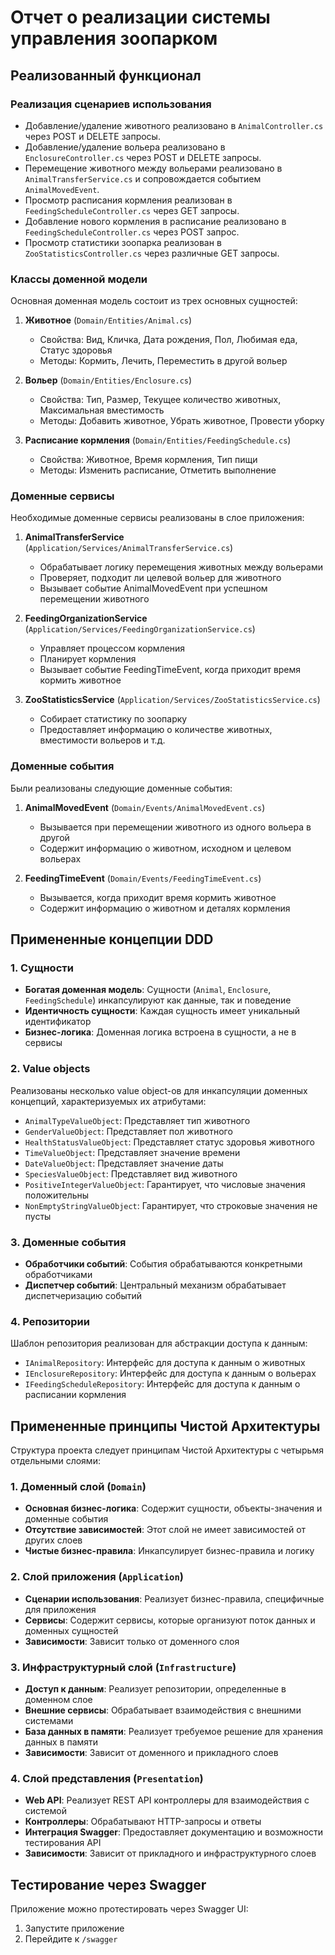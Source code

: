 # Отчет о реализации системы управления зоопарком

## Реализованный функционал

### Реализация сценариев использования

- Добавление/удаление животного реализовано в `AnimalController.cs` через POST и DELETE запросы.
- Добавление/удаление вольера реализовано в `EnclosureController.cs` через POST и DELETE запросы.
- Перемещение животного между вольерами реализовано в `AnimalTransferService.cs` и сопровождается событием `AnimalMovedEvent`.
- Просмотр расписания кормления реализован в `FeedingScheduleController.cs` через GET запросы.
- Добавление нового кормления в расписание реализовано в `FeedingScheduleController.cs` через POST запрос.
- Просмотр статистики зоопарка реализован в `ZooStatisticsController.cs` через различные GET запросы.

### Классы доменной модели

Основная доменная модель состоит из трех основных сущностей:

1. **Животное** (`Domain/Entities/Animal.cs`)
   - Свойства: Вид, Кличка, Дата рождения, Пол, Любимая еда, Статус здоровья
   - Методы: Кормить, Лечить, Переместить в другой вольер

2. **Вольер** (`Domain/Entities/Enclosure.cs`)
   - Свойства: Тип, Размер, Текущее количество животных, Максимальная вместимость
   - Методы: Добавить животное, Убрать животное, Провести уборку

3. **Расписание кормления** (`Domain/Entities/FeedingSchedule.cs`)
   - Свойства: Животное, Время кормления, Тип пищи
   - Методы: Изменить расписание, Отметить выполнение

### Доменные сервисы

Необходимые доменные сервисы реализованы в слое приложения:

1. **AnimalTransferService** (`Application/Services/AnimalTransferService.cs`)
   - Обрабатывает логику перемещения животных между вольерами
   - Проверяет, подходит ли целевой вольер для животного
   - Вызывает событие AnimalMovedEvent при успешном перемещении животного

2. **FeedingOrganizationService** (`Application/Services/FeedingOrganizationService.cs`)
   - Управляет процессом кормления
   - Планирует кормления
   - Вызывает событие FeedingTimeEvent, когда приходит время кормить животное

3. **ZooStatisticsService** (`Application/Services/ZooStatisticsService.cs`)
   - Собирает статистику по зоопарку
   - Предоставляет информацию о количестве животных, вместимости вольеров и т.д.

### Доменные события

Были реализованы следующие доменные события:

1. **AnimalMovedEvent** (`Domain/Events/AnimalMovedEvent.cs`)
   - Вызывается при перемещении животного из одного вольера в другой
   - Содержит информацию о животном, исходном и целевом вольерах

2. **FeedingTimeEvent** (`Domain/Events/FeedingTimeEvent.cs`)
   - Вызывается, когда приходит время кормить животное
   - Содержит информацию о животном и деталях кормления

## Примененные концепции DDD

### 1. Сущности

- **Богатая доменная модель**: Сущности (`Animal`, `Enclosure`, `FeedingSchedule`) инкапсулируют как данные, так и поведение
- **Идентичность сущности**: Каждая сущность имеет уникальный идентификатор
- **Бизнес-логика**: Доменная логика встроена в сущности, а не в сервисы

### 2. Value objects

Реализованы несколько value object-ов для инкапсуляции доменных концепций, характеризуемых их атрибутами:

- `AnimalTypeValueObject`: Представляет тип животного
- `GenderValueObject`: Представляет пол животного
- `HealthStatusValueObject`: Представляет статус здоровья животного
- `TimeValueObject`: Представляет значение времени
- `DateValueObject`: Представляет значение даты
- `SpeciesValueObject`: Представляет вид животного
- `PositiveIntegerValueObject`: Гарантирует, что числовые значения положительны
- `NonEmptyStringValueObject`: Гарантирует, что строковые значения не пусты

### 3. Доменные события

- **Обработчики событий**: События обрабатываются конкретными обработчиками
- **Диспетчер событий**: Центральный механизм обрабатывает диспетчеризацию событий

### 4. Репозитории

Шаблон репозитория реализован для абстракции доступа к данным:

- `IAnimalRepository`: Интерфейс для доступа к данным о животных
- `IEnclosureRepository`: Интерфейс для доступа к данным о вольерах
- `IFeedingScheduleRepository`: Интерфейс для доступа к данным о расписании кормления

## Примененные принципы Чистой Архитектуры

Структура проекта следует принципам Чистой Архитектуры с четырьмя отдельными слоями:

### 1. Доменный слой (`Domain`)

- **Основная бизнес-логика**: Содержит сущности, объекты-значения и доменные события
- **Отсутствие зависимостей**: Этот слой не имеет зависимостей от других слоев
- **Чистые бизнес-правила**: Инкапсулирует бизнес-правила и логику

### 2. Слой приложения (`Application`)

- **Сценарии использования**: Реализует бизнес-правила, специфичные для приложения
- **Сервисы**: Содержит сервисы, которые организуют поток данных и доменных сущностей
- **Зависимости**: Зависит только от доменного слоя

### 3. Инфраструктурный слой (`Infrastructure`)

- **Доступ к данным**: Реализует репозитории, определенные в доменном слое
- **Внешние сервисы**: Обрабатывает взаимодействия с внешними системами
- **База данных в памяти**: Реализует требуемое решение для хранения данных в памяти
- **Зависимости**: Зависит от доменного и прикладного слоев

### 4. Слой представления (`Presentation`)

- **Web API**: Реализует REST API контроллеры для взаимодействия с системой
- **Контроллеры**: Обрабатывают HTTP-запросы и ответы
- **Интеграция Swagger**: Предоставляет документацию и возможности тестирования API
- **Зависимости**: Зависит от прикладного и инфраструктурного слоев

## Тестирование через Swagger

Приложение можно протестировать через Swagger UI:

1. Запустите приложение
2. Перейдите к `/swagger`
